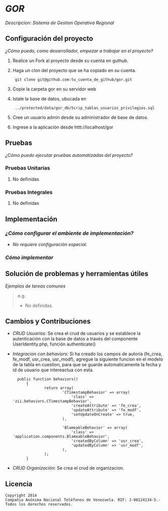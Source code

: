# _GOR_

_Descripcion: Sistema de Gestion Operativa Regional_

## Configuración del proyecto

_¿Cómo puedo, como desarrollador, empezar a trabajar en el proyecto?_ 

1. Realice un Fork al proyecto desde su cuenta en guthub.
2. Haga un clon del proyecto que se ha copiado en su cuenta.
     
        git clone git@github.com:tu_cuenta_de_github/gor.git

3. Copie la carpeta gor en su servidor web
4. Istale la base de datos, ubucada en  

        ../protected/data/gor_db/Scrip_tablas_usuarios_privilegios.sql

5. Cree un usuario admin desde su administrador de base de datos.
6. Ingrese a la aplicación desde httt://localhost/gor


## Pruebas

_¿Cómo puedo ejecutar pruebas automatizadas del proyecto?_

### Pruebas Unitarias

1. No definidas

### Pruebas Integrales

1. No definidas

## Implementación

### _¿Cómo configurar el ambiente de implementación?_

- _No requiere configuración especial._

### _Cómo implementar_

## Solución de problemas y herramientas útiles

_Ejemplos de tareas comunes_

> e.g.
> 
> - No definidas.

## Cambios y Contribuciones

- _CRUD Usuarios:_
    Se crea el crud de usuarios y se establece la autenticación con 
    la base de datos a través del componente UserIdentity.php, función authenticate()
    
- _Integracion con behaviors:_
    Si ha creado los campos de autoria (fe_crea, fe_modf, usr_crea, usr_modf), 
    agregue la siguiente funcion en el modelo de la tabla en cuestion, para que
    se guarde automaticamente la fecha y id de usuario que intereactua con esta.

        public function behaviors()
            {
                    return array(
                            'CTimestampBehavior' => array(
                                'class' => 'zii.behaviors.CTimestampBehavior',
                                'createAttribute' => 'fe_crea',
                                'updateAttribute' => 'fe_modf',
                                'setUpdateOnCreate' => true,
                            ),

                            'BlameableBehavior' => array(
                                'class' => 'application.components.BlameableBehavior',
                                'createdByColumn' => 'usr_crea',
                                'updatedByColumn' => 'usr_modf',
                            ),
                    );
            }

- _CRUD Organización:_
    Se crea el crud de organizacion.

## Licencia

    Copyright 2014
    Compañia Anónima Nacional Teléfonos de Venezuela. RIF: J-00124134-5.- Todos los derechos reservados.